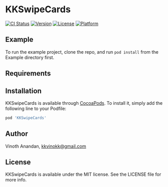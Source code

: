 # KKSwipeCards

[![CI Status](http://img.shields.io/travis/kkvinokk/KKSwipeCards.svg?style=flat)](https://travis-ci.org/kkvinokk/KKSwipeCards)
[![Version](https://img.shields.io/cocoapods/v/KKSwipeCards.svg?style=flat)](http://cocoapods.org/pods/KKSwipeCards)
[![License](https://img.shields.io/cocoapods/l/KKSwipeCards.svg?style=flat)](http://cocoapods.org/pods/KKSwipeCards)
[![Platform](https://img.shields.io/cocoapods/p/KKSwipeCards.svg?style=flat)](http://cocoapods.org/pods/KKSwipeCards)

## Example

To run the example project, clone the repo, and run `pod install` from the Example directory first.

## Requirements

## Installation

KKSwipeCards is available through [CocoaPods](http://cocoapods.org). To install
it, simply add the following line to your Podfile:

```ruby
pod 'KKSwipeCards'
```

## Author

Vinoth Anandan, kkvinokk@gmail.com

## License

KKSwipeCards is available under the MIT license. See the LICENSE file for more info.
